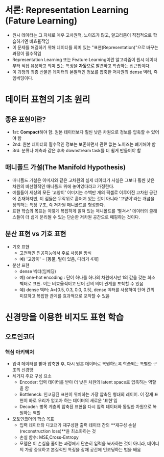 # 서론: Representation Learning (Fature Learning)
- 원시 데이터는 그 자체로 매우 고차원적, 노이즈가 많고, 알고리즘이 직접적으로 학습하기엔 비효율적임
- 이 문제를 해결하기 위해 데이터를 의미 있는 "표현(Representation)"으로 바꾸는 과정이 필수적임
- Representation Learning 또는 Feature Learning이란 알고리즘이 원시 데이터부터 직접 유용하고 의미 있는 특징을 **자동으로** 발견하고 학습하는 접근법이다.
- 이 과정의 최종 산물은 데이터의 본질적인 정보를 압축한 저차원의 dense 벡터, 즉 임베딩이다.

# 데이터 표현의 기초 원리
## 좋은 표현이란?
- 1st: **Compact**해야 함. 원본 데이터보다 훨씬 낮은 차원으로 정보를 압축할 수 있어야 함
- 2nd: 원본 데이터의 필수적인 정보는 보존하면서 관련 없는 노이즈는 폐기해야 함
- 3rd: 분류나 예측과 같은 후속 downstream task를 더 쉽게 만들어야 함

## 매니폴드 가설(The Manifold Hypothesis)
- 매니폴드 가설은 이미지와 같은 고차원의 실제 데이터가 사실은 그보다 휠씬 낮은 차원의 비선형적인 매니폴드 위에 놓여있다라고 가정한다.
- 예를들어 세상의 모든 '고양이' 이미지는 수백만 개의 픽셀로 이루어진 고차원 공간에 존재하지만, 이 점들은 무작위로 흩어져 있는 것이 아니라 '고양이'라는 개념을 정의하는 특정 구조, 즉 저차원 매니폴드를 형성한다.
- 표현 학습의 목표는 이렇게 복잡하게 얽혀 있는 매니폴드를 '펼쳐서' 데이터의 클래스들이 더 쉽게 분리될 수 있는 단순한 저차원 공간으로 매핑하는 것이다.

## 분산 표현 vs 기호 표현
- 기호 표현
  - 고전적인 인공지능에서 주로 사용된 방식
  - 예) '고양이' = [동물, 털이 있음, 다리가 4개]
- 분산 표현
  - dense 벡터(임베딩)
  - 예) one-hot encoding : 단어 하나를 하나의 차원에서만 1의 값을 갖는 희소 벡터로 표현. 이는 비효율적이고 단어 간의 의미 관계를 포착할 수 있음
  - 예) dense 벡터: A=[0.5, 0.3, 0.0, 0.5], dense 벡터를 사용하여 단어 간의 미묘하고 복잡한 관계를 효과적으로 포착할 수 있음 

 # 신경망을 이용한 비지도 표현 학습
 ## 오토인코더
 ### 핵심 아키텍처
 - 입력 데이터를 받아 압축한 후, 다시 원본 데이터로 복원하도록 학습되는 특별한 구조의 신경망
 - 세가지 주요 구성 요소
   - Encoder: 입력 데이터를 받아 더 낮은 차원의 latent space로 압축하는 역할을 함
   - Bottleneck: 인코딩된 표현이 위치하는 가장 압축된 형태의 레이어. 이 잠재 표현이 바로 우리가 얻고자 하는 데이터의 새로운 '표현'임
   - Decoder: 병목 계층의 압축된 표현을 다시 입력 데이터와 동일한 차원으로 복원하는 역할
- 오토인코더의 학습 목표
  - 입력 데이터와 디코더가 재구성한 출력 데이터 간의 **재구성 손실(reconstruction loss)**을 최소화하는 것
  - 손실 함수: MSE,Cross-Entropy
  - 모델은 이 손실을 줄이는 과정에서 단순히 입력을 복사하는 것이 아니라, 데이터의 가장 중요하고 본질적인 특징을 잠재 공간에 인코딩하는 법을 배움 
